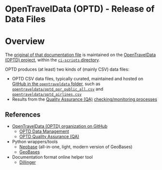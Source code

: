 OpenTravelData (OPTD) - Release of Data Files
=============================================

# Overview
The [original of that documentation file](https://github.com/opentraveldata/opentraveldata/blob/master/ci-scripts/README.md)
is maintained on the
[OpenTravelData (OPTD) project](https://github.com/opentraveldata/opentraveldata),
within the [`ci-scripts` directory](https://github.com/opentraveldata/opentraveldata/blob/master/ci-scripts).

OPTD produces (at least) two kinds of (mainly CSV) data files:
* OPTD CSV data files, typically curated, maintained and hosted on
  [GitHub in the `opentraveldata` folder](https://github.com/opentraveldata/opentraveldata/blob/master/opentraveldata/),
  such as [`opentraveldata/optd_por_public_all.csv`](https://github.com/opentraveldata/opentraveldata/blob/master/opentraveldata/optd_por_public_all.csv)
  and [`opentraveldata/optd_airlines.csv`](https://github.com/opentraveldata/opentraveldata/blob/master/opentraveldata/optd_airlines.csv)
* Results from the [Quality Assurance (QA)](https://github.com/opentraveldata/quality-assurance)
  [checking/monitoring processes](https://github.com/opentraveldata/quality-assurance/tree/master/checkers)

## References
* [OpenTravelData (OPTD) organization on GitHub](https://github.com/opentraveldata)
  + [OPTD Data Management](https://github.com/opentraveldata/opentraveldata)
  + [OPTD Quality Assurance (QA)](https://github.com/opentraveldata/quality-assurance)
* Python wrappers/tools
  + [Neobase](https://github.com/alexprengere/neobase) (all-in-one, light, modern version of GeoBases)
  + [GeoBases](http://opentraveldata.github.com/geobases)
* Documentation format online helper tool
  + [Dillinger](https://dillinger.io)


